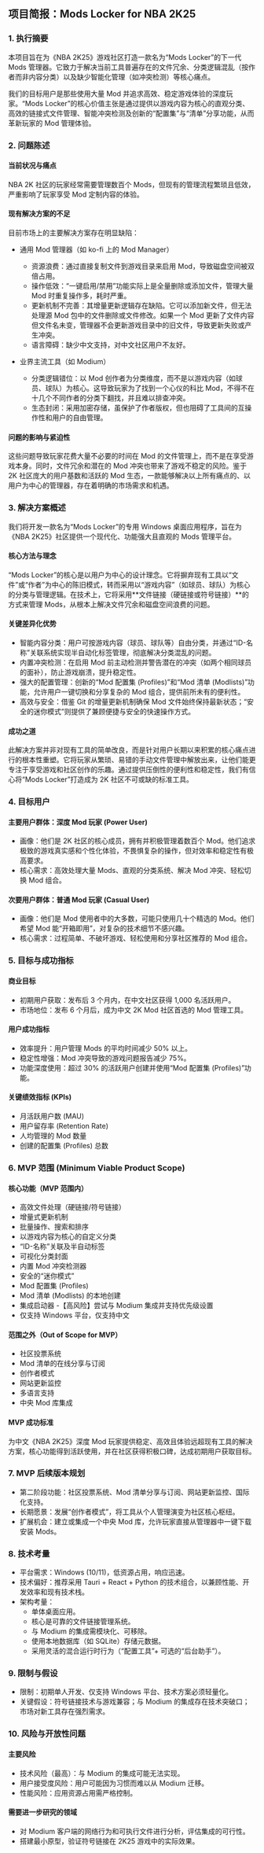 
## 项目简报：Mods Locker for NBA 2K25

### 1. 执行摘要
本项目旨在为《NBA 2K25》游戏社区打造一款名为“Mods Locker”的下一代 Mods 管理器。它致力于解决当前工具普遍存在的文件冗余、分类逻辑混乱（按作者而非内容分类）以及缺少智能化管理（如冲突检测）等核心痛点。

我们的目标用户是那些使用大量 Mod 并追求高效、稳定游戏体验的深度玩家。“Mods Locker”的核心价值主张是通过提供以游戏内容为核心的直观分类、高效的链接式文件管理、智能冲突检测及创新的“配置集”与“清单”分享功能，从而革新玩家的 Mod 管理体验。

### 2. 问题陈述

#### 当前状况与痛点
NBA 2K 社区的玩家经常需要管理数百个 Mods，但现有的管理流程繁琐且低效，严重影响了玩家享受 Mod 定制内容的体验。

#### 现有解决方案的不足
目前市场上的主要解决方案存在明显缺陷：

- 通用 Mod 管理器（如 ko-fi 上的 Mod Manager）
  - 资源浪费：通过直接复制文件到游戏目录来启用 Mod，导致磁盘空间被双倍占用。
  - 操作低效：“一键启用/禁用”功能实际上是全量删除或添加文件，管理大量 Mod 时重复操作多，耗时严重。
  - 更新机制不完善：其增量更新逻辑存在缺陷。它可以添加新文件，但无法处理源 Mod 包中的文件删除或文件修改。如果一个 Mod 更新了文件内容但文件名未变，管理器不会更新游戏目录中的旧文件，导致更新失败或产生冲突。
  - 语言障碍：缺少中文支持，对中文社区用户不友好。

- 业界主流工具（如 Modium）
  - 分类逻辑错位：以 Mod 创作者为分类维度，而不是以游戏内容（如球员、球队）为核心。这导致玩家为了找到一个心仪的科比 Mod，不得不在十几个不同作者的分类下翻找，并且难以排查冲突。
  - 生态封闭：采用加密存储，虽保护了作者版权，但也阻碍了工具间的互操作性和用户的自由管理。

#### 问题的影响与紧迫性
这些问题导致玩家花费大量不必要的时间在 Mod 的文件管理上，而不是在享受游戏本身。同时，文件冗余和潜在的 Mod 冲突也带来了游戏不稳定的风险。鉴于 2K 社区庞大的用户基数和活跃的 Mod 生态，一款能够解决以上所有痛点的、以用户为中心的管理器，存在着明确的市场需求和机遇。

### 3. 解决方案概述
我们将开发一款名为“Mods Locker”的专用 Windows 桌面应用程序，旨在为《NBA 2K25》社区提供一个现代化、功能强大且直观的 Mods 管理平台。

#### 核心方法与理念
“Mods Locker”的核心是以用户为中心的设计理念。它将摒弃现有工具以“文件”或“作者”为中心的陈旧模式，转而采用以“游戏内容”（如球员、球队）为核心的分类与管理逻辑。在技术上，它将采用**文件链接（硬链接或符号链接）**的方式来管理 Mods，从根本上解决文件冗余和磁盘空间浪费的问题。

#### 关键差异化优势
- 智能内容分类：用户可按游戏内容（球员、球队等）自由分类，并通过“ID-名称”关联系统实现半自动化标签管理，彻底解决分类混乱的问题。
- 内置冲突检测：在启用 Mod 前主动检测并警告潜在的冲突（如两个相同球员的面补），防止游戏崩溃，提升稳定性。
- 强大的配置管理：创新的“Mod 配置集 (Profiles)”和“Mod 清单 (Modlists)”功能，允许用户一键切换和分享复杂的 Mod 组合，提供前所未有的便利性。
- 高效与安全：借鉴 Git 的增量更新机制确保 Mod 文件始终保持最新状态；“安全的迷你模式”则提供了兼顾便捷与安全的快速操作方式。

#### 成功之道
此解决方案并非对现有工具的简单改良，而是针对用户长期以来积累的核心痛点进行的根本性重塑。它将玩家从繁琐、易错的手动文件管理中解放出来，让他们能更专注于享受游戏和社区创作的乐趣。通过提供压倒性的便利性和稳定性，我们有信心将“Mods Locker”打造成为 2K 社区不可或缺的标准工具。

### 4. 目标用户

#### 主要用户群体：深度 Mod 玩家 (Power User)
- 画像：他们是 2K 社区的核心成员，拥有并积极管理着数百个 Mod。他们追求极致的游戏真实感和个性化体验，不畏惧复杂的操作，但对效率和稳定性有极高要求。
- 核心需求：高效处理大量 Mods、直观的分类系统、解决 Mod 冲突、轻松切换 Mod 组合。

#### 次要用户群体：普通 Mod 玩家 (Casual User)
- 画像：他们是 Mod 使用者中的大多数，可能只使用几十个精选的 Mod。他们希望 Mod 能“开箱即用”，对复杂的技术细节不感兴趣。
- 核心需求：过程简单、不破坏游戏、轻松使用和分享社区推荐的 Mod 组合。

### 5. 目标与成功指标

#### 商业目标
- 初期用户获取：发布后 3 个月内，在中文社区获得 1,000 名活跃用户。
- 市场地位：发布 6 个月后，成为中文 2K Mod 社区首选的 Mod 管理工具。

#### 用户成功指标
- 效率提升：用户管理 Mods 的平均时间减少 50% 以上。
- 稳定性增强：Mod 冲突导致的游戏问题报告减少 75%。
- 功能深度使用：超过 30% 的活跃用户创建并使用“Mod 配置集 (Profiles)”功能。

#### 关键绩效指标 (KPIs)
- 月活跃用户数 (MAU)
- 用户留存率 (Retention Rate)
- 人均管理的 Mod 数量
- 创建的配置集 (Profiles) 总数

### 6. MVP 范围 (Minimum Viable Product Scope)

#### 核心功能（MVP 范围内）
- 高效文件处理（硬链接/符号链接）
- 增量式更新机制
- 批量操作、搜索和排序
- 以游戏内容为核心的自定义分类
- “ID-名称”关联及半自动标签
- 可视化分类封面
- 内置 Mod 冲突检测器
- 安全的“迷你模式”
- Mod 配置集 (Profiles)
- Mod 清单 (Modlists) 的本地创建
- 集成启动器
-【高风险】尝试与 Modium 集成并支持优先级设置
- 仅支持 Windows 平台，仅支持中文

#### 范围之外（Out of Scope for MVP）
- 社区投票系统
- Mod 清单的在线分享与订阅
- 创作者模式
- 网站更新监控
- 多语言支持
- 中央 Mod 库集成

#### MVP 成功标准
为中文《NBA 2K25》深度 Mod 玩家提供稳定、高效且体验远超现有工具的解决方案，核心功能得到活跃使用，并在社区获得积极口碑，达成初期用户获取目标。

### 7. MVP 后续版本规划
- 第二阶段功能：社区投票系统、Mod 清单分享与订阅、网站更新监控、国际化支持。
- 长期愿景：发展“创作者模式”，将工具从个人管理演变为社区核心枢纽。
- 扩展机会：建立或集成一个中央 Mod 库，允许玩家直接从管理器中一键下载安装 Mods。

### 8. 技术考量
- 平台需求：Windows (10/11)，低资源占用，响应迅速。
- 技术偏好：推荐采用 Tauri + React + Python 的技术组合，以兼顾性能、开发效率和现有技术栈。
- 架构考量：
  - 单体桌面应用。
  - 核心是可靠的文件链接管理系统。
  - 与 Modium 的集成需模块化、可移除。
  - 使用本地数据库（如 SQLite）存储元数据。
  - 采用灵活的混合运行时行为（“配置工具”+ 可选的“后台助手”）。

### 9. 限制与假设
- 限制：初期单人开发、仅支持 Windows 平台、技术方案必须轻量化。
- 关键假设：符号链接技术与游戏兼容；与 Modium 的集成存在技术突破口；市场对新工具存在强烈需求。

### 10. 风险与开放性问题

#### 主要风险
- 技术风险（最高）：与 Modium 的集成可能无法实现。
- 用户接受度风险：用户可能因为习惯而难以从 Modium 迁移。
- 性能风险：应用资源占用需严格控制。

#### 需要进一步研究的领域
- 对 Modium 客户端的网络行为和可执行文件进行分析，评估集成的可行性。
- 搭建最小原型，验证符号链接在 2K25 游戏中的实际效果。

